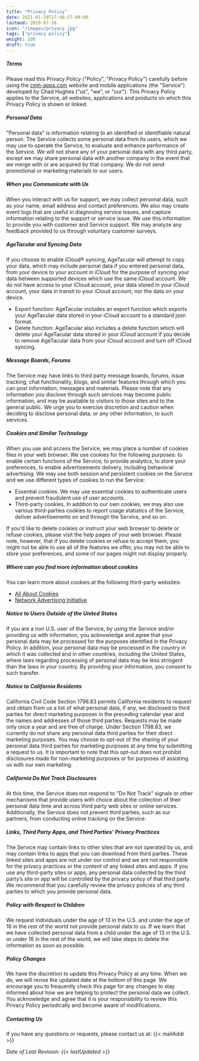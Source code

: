 ```yaml
---
title: "Privacy Policy"
date: 2021-01-20T17:48:57-08:00
lastmod: 2019-07-18
icon: "/images/privacy.jpg"
tags: ["privacy policy"]
weight: 100
draft: true
---
```


##### Terms
Please read this Privacy Policy ("Policy", "Privacy Policy") carefully before using the [cmh-apps.com](http://cmh-apps.com) website and mobile applications (the "Service") developed by Chad Hughes ("us", "we", or "our"). This Privacy Policy applies to the Service, all websites, applications and products on which this Privacy Policy is shown or linked.

##### Personal Data
"Personal data" is information relating to an identified or identifiable natural person. The Service collects some personal data from its users, which we may use to operate the Service, to evaluate and enhance performance of the Service. We will not share any of your personal data with any third party, except we may share personal data with another company in the event that we merge with or are acquired by that company. We do not send promotional or marketing materials to our users.

##### When you Communicate with Us
When you interact with us for support, we may collect personal data, such as your name, email address and contact preferences. We also may create event logs that are useful in diagnosing service issues, and capture information relating to the support or service issue. We use this information to provide you with customer and Service support. We may analyze any feedback provided to us through voluntary customer surveys.

##### AgeTacular and Syncing Data
If you choose to enable iCloud® syncing, AgeTacular will attempt to copy your data, which may include personal data if you entered personal data, from your device to your account in iCloud for the purpose of syncing your data between supported devices which use the same iCloud account. We do not have access to your iCloud account, your data stored in your iCloud account, your data in transit to your iCloud account, nor the data on your device.

* Export function: AgeTacular includes an export function which exports your AgeTacular data stored in your iCloud account to a standard json format.
* Delete function: AgeTacular also includes a delete function which will delete your AgeTacular data stored in your iCloud account if you decide to remove AgeTacular data from your iCloud account and turn off iCloud syncing.

##### Message Boards, Forums
The Service may have links to third party message boards, forums, issue tracking, chat functionality, blogs, and similar features through which you can post information, messages and materials. Please note that any information you disclose through such services may become public information, and may be available to visitors to those sites and to the general public. We urge you to exercise discretion and caution when deciding to disclose personal data, or any other information, to such services.

##### Cookies and Similar Technology
When you use and access the Service, we may place a number of cookies files in your web browser. We use cookies for the following purposes: to enable certain functions of the Service, to provide analytics, to store your preferences, to enable advertisements delivery, including behavioral advertising. We may use both session and persistent cookies on the Service and we use different types of cookies to run the Service:

* Essential cookies. We may use essential cookies to authenticate users and prevent fraudulent use of user accounts.
* Third-party cookies. In addition to our own cookies, we may also use various third-parties cookies to report usage statistics of the Service, deliver advertisements on and through the Service, and so on.

If you'd like to delete cookies or instruct your web browser to delete or refuse cookies, please visit the help pages of your web browser. Please note, however, that if you delete cookies or refuse to accept them, you might not be able to use all of the features we offer, you may not be able to store your preferences, and some of our pages might not display properly.

##### Where can you find more information about cookies
You can learn more about cookies at the following third-party websites:

* [All About Cookies](http://www.allaboutcookies.org/)
* [Network Advertising Initiative](http://www.networkadvertising.org/)

##### Notice to Users Outside of the United States
If you are a non U.S. user of the Service, by using the Service and/or providing us with information, you acknowledge and agree that your personal data may be processed for the purposes identified in the Privacy Policy. In addition, your personal data may be processed in the country in which it was collected and in other countries, including the United States, where laws regarding processing of personal data may be less stringent than the laws in your country. By providing your information, you consent to such transfer.

##### Notice to California Residents
California Civil Code Section 1798.83 permits California residents to request and obtain from us a list of what personal data, if any, we disclosed to third parties for direct marketing purposes in the preceding calendar year and the names and addresses of those third parties. Requests may be made only once a year and are free of charge. Under Section 1798.83, we currently do not share any personal data third parties for their direct marketing purposes. You may choose to opt-out of the sharing of your personal data third parties for marketing purposes at any time by submitting a request to us. It is important to note that this opt-out does not prohibit disclosures made for non-marketing purposes or for purposes of assisting us with our own marketing.

##### California Do Not Track Disclosures
At this time, the Service does not respond to "Do Not Track" signals or other mechanisms that provide users with choice about the collection of their personal data time and across third party web sites or online services. Additionally, the Service does not prevent third parties, such as our partners, from conducting online tracking on the Service.

##### Links, Third Party Apps, and Third Parties’ Privacy Practices
The Service may contain links to other sites that are not operated by us, and may contain links to apps that you can download from third parties. These linked sites and apps are not under our control and we are not responsible for the privacy practices or the content of any linked sites and apps. If you use any third-party sites or apps, any personal data collected by the third party’s site or app will be controlled by the privacy policy of that third party. We recommend that you carefully review the privacy policies of any third parties to which you provide personal data.

##### Policy with Respect to Children
We request individuals under the age of 13 in the U.S. and under the age of 16 in the rest of the world not provide personal data to us. If we learn that we have collected personal data from a child under the age of 13 in the U.S. or under 16 in the rest of the world, we will take steps to delete the information as soon as possible.

##### Policy Changes
We have the discretion to update this Privacy Policy at any time. When we do, we will revise the updated date at the bottom of this page. We encourage you to frequently check this page for any changes to stay informed about how we are helping to protect the personal data we collect. You acknowledge and agree that it is your responsibility to review this Privacy Policy periodically and become aware of modifications.

##### Contacting Us
If you have any questions or requests, please contact us at: {{< mailAddr >}}

_Date of Last Revision: {{< lastUpdated >}}_
